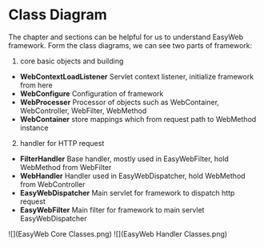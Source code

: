 # Class Diagram

The chapter and sections can be helpful for us to understand EasyWeb framework.
Form the class diagrams, we can see two parts of framework:
1. core basic objects and building
  * **WebContextLoadListener** Servlet context listener, initialize framework from here
  * **WebConfigure** Configuration of framework
  * **WebProcesser** Processor of objects such as WebContainer, WebController, WebFilter, WebMethod
  * **WebContainer** store mappings which from request path to WebMethod instance
2. handler for HTTP request
  * **FilterHandler** Base handler, mostly used in EasyWebFilter, hold WebMethod from WebFilter
  * **WebHandler** Handler used in EasyWebDispatcher, hold WebMethod from WebController
  * **EasyWebDispatcher** Main servlet for framework to dispatch http request
  * **EasyWebFilter** Main filter for framework to main servlet EasyWebDispatcher


![](EasyWeb Core Classes.png)
![](EasyWeb Handler Classes.png)
